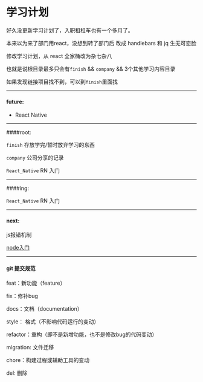 学习计划
======

好久没更新学习计划了，入职租租车也有一个多月了。

本来以为来了部门用react，没想到转了部门后 改成 handlebars 和 jq 生无可恋脸

修改学习计划，从 react 全家桶改为杂七杂八

也就是说根目录最多只会有`finish` && `company` && 3个其他学习内容目录

如果发现链接项目找不到，可以到`finish`里面找

----
#### future:

- React Native

----
####root: 

`finish` 存放学完/暂时放弃学习的东西

`company` 公司分享的记录

`React_Native`  RN 入门

_________

####ing:

`React_Native`  RN 入门

_________ 

#### next:

js报错机制

[node入门](http://javascript.ruanyifeng.com/nodejs/basic.html)

____
#### git 提交规范

feat：新功能（feature）

fix：修补bug

docs：文档（documentation）

style： 格式（不影响代码运行的变动）

refactor：重构（即不是新增功能，也不是修改bug的代码变动）

migration: 文件迁移

chore：构建过程或辅助工具的变动

del: 删除